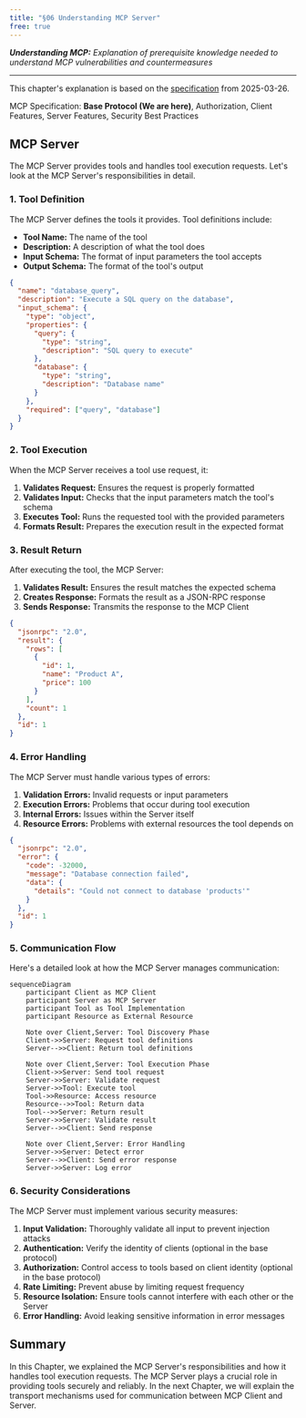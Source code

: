 ```yaml
---
title: "§06 Understanding MCP Server"
free: true
---
```


___Understanding MCP:___ _Explanation of prerequisite knowledge needed to understand MCP vulnerabilities and countermeasures_

---

This chapter's explanation is based on the [specification](https://modelcontextprotocol.io/specification/2025-03-26) from 2025-03-26.

MCP Specification: **Base Protocol (We are here)**, Authorization, Client Features, Server Features, Security Best Practices

## MCP Server

The MCP Server provides tools and handles tool execution requests. Let's look at the MCP Server's responsibilities in detail.

### 1. Tool Definition

The MCP Server defines the tools it provides. Tool definitions include:

- **Tool Name:** The name of the tool
- **Description:** A description of what the tool does
- **Input Schema:** The format of input parameters the tool accepts
- **Output Schema:** The format of the tool's output

```json
{
  "name": "database_query",
  "description": "Execute a SQL query on the database",
  "input_schema": {
    "type": "object",
    "properties": {
      "query": {
        "type": "string",
        "description": "SQL query to execute"
      },
      "database": {
        "type": "string",
        "description": "Database name"
      }
    },
    "required": ["query", "database"]
  }
}
```

### 2. Tool Execution

When the MCP Server receives a tool use request, it:

1. **Validates Request:** Ensures the request is properly formatted
2. **Validates Input:** Checks that the input parameters match the tool's schema
3. **Executes Tool:** Runs the requested tool with the provided parameters
4. **Formats Result:** Prepares the execution result in the expected format

### 3. Result Return

After executing the tool, the MCP Server:

1. **Validates Result:** Ensures the result matches the expected schema
2. **Creates Response:** Formats the result as a JSON-RPC response
3. **Sends Response:** Transmits the response to the MCP Client

```json
{
  "jsonrpc": "2.0",
  "result": {
    "rows": [
      {
        "id": 1,
        "name": "Product A",
        "price": 100
      }
    ],
    "count": 1
  },
  "id": 1
}
```

### 4. Error Handling

The MCP Server must handle various types of errors:

1. **Validation Errors:** Invalid requests or input parameters
2. **Execution Errors:** Problems that occur during tool execution
3. **Internal Errors:** Issues within the Server itself
4. **Resource Errors:** Problems with external resources the tool depends on

```json
{
  "jsonrpc": "2.0",
  "error": {
    "code": -32000,
    "message": "Database connection failed",
    "data": {
      "details": "Could not connect to database 'products'"
    }
  },
  "id": 1
}
```

### 5. Communication Flow

Here's a detailed look at how the MCP Server manages communication:

```mermaid
sequenceDiagram
    participant Client as MCP Client
    participant Server as MCP Server
    participant Tool as Tool Implementation
    participant Resource as External Resource
    
    Note over Client,Server: Tool Discovery Phase
    Client->>Server: Request tool definitions
    Server-->>Client: Return tool definitions
    
    Note over Client,Server: Tool Execution Phase
    Client->>Server: Send tool request
    Server->>Server: Validate request
    Server->>Tool: Execute tool
    Tool->>Resource: Access resource
    Resource-->>Tool: Return data
    Tool-->>Server: Return result
    Server->>Server: Validate result
    Server-->>Client: Send response
    
    Note over Client,Server: Error Handling
    Server->>Server: Detect error
    Server-->>Client: Send error response
    Server->>Server: Log error
```

### 6. Security Considerations

The MCP Server must implement various security measures:

1. **Input Validation:** Thoroughly validate all input to prevent injection attacks
2. **Authentication:** Verify the identity of clients (optional in the base protocol)
3. **Authorization:** Control access to tools based on client identity (optional in the base protocol)
4. **Rate Limiting:** Prevent abuse by limiting request frequency
5. **Resource Isolation:** Ensure tools cannot interfere with each other or the Server
6. **Error Handling:** Avoid leaking sensitive information in error messages

## Summary

In this Chapter, we explained the MCP Server's responsibilities and how it handles tool execution requests. The MCP Server plays a crucial role in providing tools securely and reliably. In the next Chapter, we will explain the transport mechanisms used for communication between MCP Client and Server.
